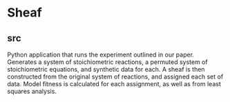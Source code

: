 # Sheaf

## src

Python application that runs the experiment outlined in our paper. 
Generates a system of stoichiometric reactions, a permuted system of 
stoichiometric equations, and synthetic data for each. A sheaf is then 
constructed from the original system of reactions, and assigned each set of
data. Model fitness is calculated for each assignment, as well as 
from least squares analysis. 
